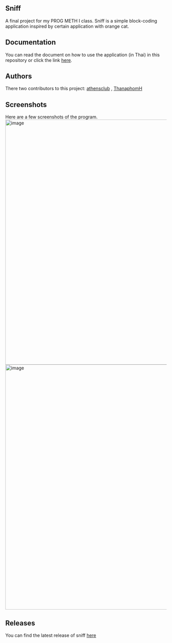## Sniff
A final project for my PROG METH I class. Sniff is a simple block-coding application inspired by certain application with orange cat.

## Documentation
You can read the document on how to use the application (in Thai) in this repository or click the link [here](https://github.com/athensclub/Sniff/blob/main/Sniff%20Project.pdf).

## Authors
There two contributors to this project:
[athensclub](https://github.com/athensclub) ,
[ThanaphomH](https://github.com/ThanaphomH)

## Screenshots
Here are a few screenshots of the program.
<img width="765" alt="image" src="https://github.com/athensclub/Sniff/assets/43963760/ce89e32f-1374-4c02-9602-d4103c381e88">
<img width="765" alt="image" src="https://github.com/athensclub/Sniff/assets/43963760/1720d7d7-0ab0-4b11-9206-ac482b6e8a15">

## Releases
You can find the latest release of sniff [here](https://github.com/athensclub/Sniff/releases/tag/v1.0)
